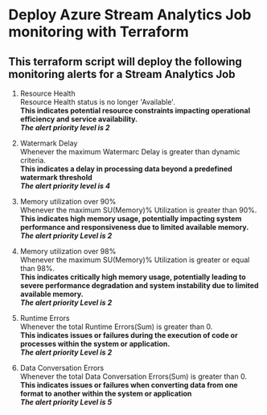 # Deploy Azure Stream Analytics Job monitoring with Terraform 
## This terraform script will deploy the following monitoring alerts for a Stream Analytics Job

1. Resource Health  
Resource Health status is no longer 'Available'.  
**This indicates potential resource constraints impacting operational efficiency and service availability.**  
***The alert priority level is 2***  

2. Watermark Delay   
Whenever the maximum Watermarc Delay is greater than dynamic criteria.  
**This indicates a delay in processing data beyond a predefined watermark threshold**  
***The alert priority level is 4***  

3. Memory utilization over 90%  
Whenever the maximum SU(Memory)% Utilization is greater than 90%.  
**This indicates high memory usage, potentially impacting system performance and responsiveness due to limited available memory.**  
***The alert priority Level is 2***  

4. Memory utilization over 98%  
Whenever the maximum SU(Memory)% Utilization is greater or equal than 98%.  
**This indicates critically high memory usage, potentially leading to severe performance degradation and system instability due to limited available memory.**  
***The alert priority Level is 2***  

5. Runtime Errors  
Whenever the total Runtime Errors(Sum) is greater than 0.  
**This indicates issues or failures during the execution of code or processes within the system or application.**  
***The alert priority Level is 2***  

6. Data Conversation Errors  
Whenever the total Data Conversation Errors(Sum) is greater than 0.  
**This indicates issues or failures when converting data from one format to another within the system or application**  
***The alert priority Level is 5***  







